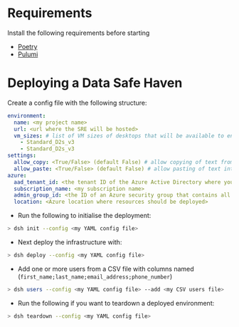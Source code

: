 # Requirements

Install the following requirements before starting

- [Poetry](https://python-poetry.org/docs/#installation)
- [Pulumi](https://www.pulumi.com/docs/get-started/install/)

# Deploying a Data Safe Haven

Create a config file with the following structure:

```yaml
environment:
  name: <my project name>
  url: <url where the SRE will be hosted>
  vm_sizes: # list of VM sizes of desktops that will be available to end users
    - Standard_D2s_v3
    - Standard_D2s_v3
settings:
  allow_copy: <True/False> (default False) # allow copying of text from the environment
  allow_paste: <True/False> (default False) # allow pasting of text into the environment
azure:
  aad_tenant_id: <the tenant ID of the Azure Active Directory where your users are registered>
  subscription_name: <my subscription name>
  admin_group_id: <the ID of an Azure security group that contains all administrators>
  location: <Azure location where resources should be deployed>
```

- Run the following to initialise the deployment:

```bash
> dsh init --config <my YAML config file>
```

- Next deploy the infrastructure with:

```bash
> dsh deploy --config <my YAML config file>
```

- Add one or more users from a CSV file with columns named (`first_name;last_name;email_address;phone_number`)

```bash
> dsh users --config <my YAML config file> --add <my CSV users file>
```

- Run the following if you want to teardown a deployed environment:

```bash
> dsh teardown --config <my YAML config file>
```
